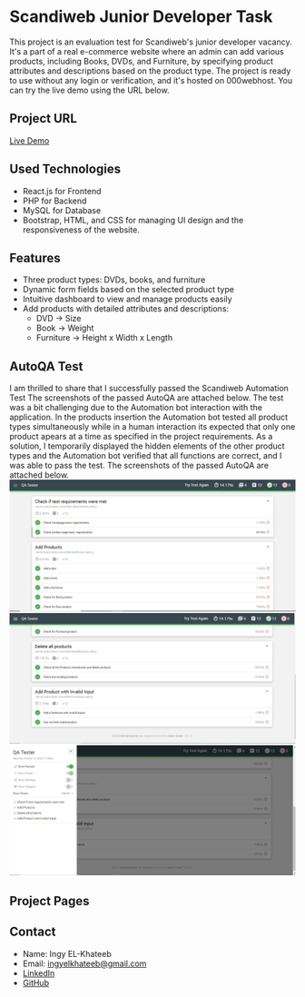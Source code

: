 # Scandiweb Junior Developer Task

This project is an evaluation test for Scandiweb's junior developer vacancy. It's a part of a real e-commerce website where an admin can add various products, including Books, DVDs, and Furniture, by specifying product attributes and descriptions based on the product type. The project is ready to use without any login or verification, and it's hosted on 000webhost. You can try the live demo using the URL below.

## Project URL
[Live Demo](https://testingscandi.000webhostapp.com)

## Used Technologies
- React.js for Frontend
- PHP for Backend
- MySQL for Database
- Bootstrap, HTML, and CSS for managing UI design and the responsiveness of the website.

## Features
- Three product types: DVDs, books, and furniture
- Dynamic form fields based on the selected product type
- Intuitive dashboard to view and manage products easily
- Add products with detailed attributes and descriptions:
  - DVD -> Size
  - Book -> Weight
  - Furniture -> Height x Width x Length

## AutoQA Test
I am thrilled to share that I successfully passed the Scandiweb Automation Test The screenshots of the passed AutoQA are attached below. The test was a bit challenging due to the Automation bot interaction with the application. In the products insertion the Automation bot tested all product types simultaneously while in a human interaction its expected that only one product apears at a time as specified in the project requirements. As a solution, I temporarily displayed the hidden elements of the other product types and the Automation bot verified that all functions are correct, and I was able to pass the test. The screenshots of the passed AutoQA are attached below. 
![Screenshot 1](/bot%20test-1.PNG)
![Screenshot 2](/bot%20test-2.PNG)
![Screenshot 3](/bot%20test-3.PNG)

## Project Pages


## Contact
- Name: Ingy EL-Khateeb
- Email: ingyelkhateeb@gmail.com
- [LinkedIn](https://www.linkedin.com/in/ingy-el-khateeb/)
- [GitHub](https://github.com/ingyelkhateeb)

